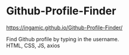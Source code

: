 # Github-Profile-Finder

https://ingamic.github.io/Github-Profile-Finder/

Find Github profile by typing in the username.</br>
HTML, CSS, JS, axios
